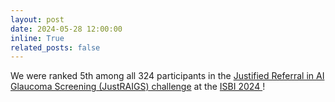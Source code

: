 ```yaml
---
layout: post
date: 2024-05-28 12:00:00
inline: True
related_posts: false
---
```

We were ranked 5th among all 324 participants in the <a href='https://justraigs.grand-challenge.org/'> Justified Referral in AI Glaucoma Screening (JustRAIGS) challenge</a> at the <a href='https://biomedicalimaging.org/2024/'> ISBI 2024 </a>!
